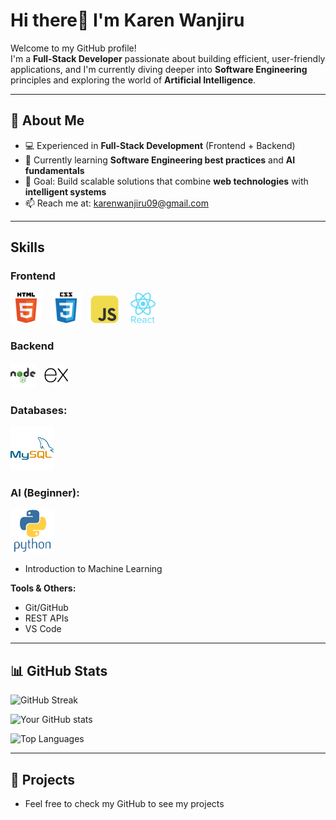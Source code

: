 # Hi there👋 I'm Karen Wanjiru 

Welcome to my GitHub profile!  
I'm a **Full-Stack Developer** passionate about building efficient, user-friendly applications, and I'm currently diving deeper into **Software Engineering** principles and exploring the world of **Artificial Intelligence**.

---

## 🚀 About Me
- 💻 Experienced in **Full-Stack Development** (Frontend + Backend)  
- 🌱 Currently learning **Software Engineering best practices** and **AI fundamentals**  
- 🎯 Goal: Build scalable solutions that combine **web technologies** with **intelligent systems**  
- 📫 Reach me at: karenwanjiru09@gmail.com  

---
## Skills
### **Frontend**
<p align="left">
    <img src="images/html5.svg" alt="My Tech Stack" style="width:50px; margin-right:10px;">
    <img src="images/css3.svg" alt="My Tech Stack" style="width:50px; margin-right:10px;">
    <img src="images/javascript.svg" alt="My Tech Stack" style="width:45px; border-radius:10px; margin-right:10px;">
    <img src="images/react.svg" alt="My Tech Stack" style="width:50px;">
</p>

### **Backend** 
<p align="left">
    <img src="images/nodejs.svg" alt="My Tech Stack" style="width:40px; margin-right:10px;"> 
    <img src="images/expressjs.svg" alt="My Tech Stack" style="width:40px; border-radius:50px;">
</p>

### **Databases:**
<img src="images/mysql.svg" alt="My Tech Stack" style="width:70px; height:70px;">

### **AI (Beginner):**
<img src="images/python.svg" alt="My Tech Stack" style="width:70px; height:70px;">
<br>

- Introduction to Machine Learning  

**Tools & Others:** 
- Git/GitHub 
- REST APIs 
- VS Code  

---

## 📊 GitHub Stats

![GitHub Streak](https://streak-stats.demolab.com?user=lone-wolffie&theme=radical)

![Your GitHub stats](https://github-readme-stats.vercel.app/api?username=lone-wolffie&show_icons=true&theme=radical)

![Top Languages](https://github-readme-stats.vercel.app/api/top-langs/?username=lone-wolffie&layout=compact&theme=radical)

---

## 📂 Projects 
- Feel free to check my GitHub to see my projects




